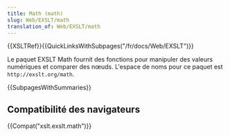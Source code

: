 ```yaml
---
title: Math (math)
slug: Web/EXSLT/math
translation_of: Web/EXSLT/math
---
```

{{XSLTRef}}{{QuickLinksWithSubpages("/fr/docs/Web/EXSLT")}}

Le paquet EXSLT Math fournit des fonctions pour manipuler des valeurs numériques et comparer des nœuds. L'espace de noms pour ce paquet est `http://exslt.org/math`.

{{SubpagesWithSummaries}}

## Compatibilité des navigateurs

{{Compat("xslt.exslt.math")}}
